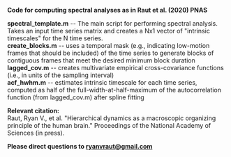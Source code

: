 **Code for computing spectral analyses as in Raut et al. (2020) PNAS** 

**spectral_template.m** -- The main script for performing spectral analysis. Takes an input time series matrix and creates a Nx1 vector of "intrinsic timescales" for the N time series.     
**create_blocks.m** -- uses a temporal mask (e.g., indicating low-motion frames that should be included) of the time series to generate blocks of contiguous frames that meet the desired minimum block duration \
**lagged_cov.m** -- creates multivariate empirical cross-covariance functions (i.e., in units of the sampling interval) \
**acf_hwhm.m** -- estimates intrinsic timescale for each time series, computed as half of the full-width-at-half-maximum of the autocorrelation function (from lagged_cov.m) after spline fitting

**Relevant citation:** \
Raut, Ryan V., et al. "Hierarchical dynamics as a macroscopic organizing principle of the human brain." Proceedings of the National Academy of Sciences (in press).


**Please direct questions to ryanvraut@gmail.com**
